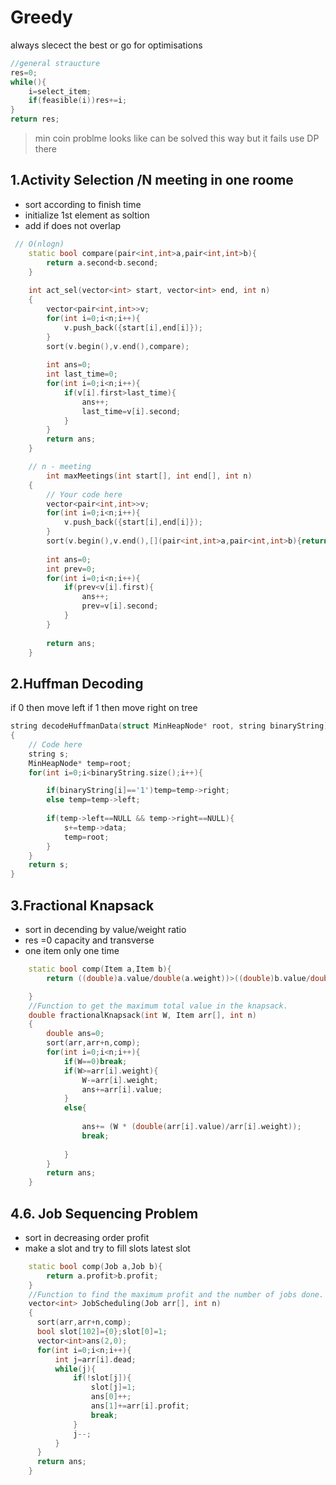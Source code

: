 # Greedy
always slecect the best or go for optimisations
```cpp
//general straucture 
res=0;
while(){
    i=select_item;
    if(feasible(i))res+=i;
}
return res;
```
>min coin problme looks like can be solved this way but it fails use DP there 

## 1.Activity Selection /N meeting in one roome
* sort according to finish time
* initialize 1st element as soltion
* add if does not overlap  
```cpp
 // O(nlogn)
    static bool compare(pair<int,int>a,pair<int,int>b){
        return a.second<b.second;
    }
    
    int act_sel(vector<int> start, vector<int> end, int n)
    {
        vector<pair<int,int>>v;
        for(int i=0;i<n;i++){
            v.push_back({start[i],end[i]});
        }
        sort(v.begin(),v.end(),compare);
        
        int ans=0;
        int last_time=0;
        for(int i=0;i<n;i++){
            if(v[i].first>last_time){
                ans++;
                last_time=v[i].second;
            }
        }
        return ans;
    }

    // n - meeting
        int maxMeetings(int start[], int end[], int n)
    {
        // Your code here
        vector<pair<int,int>>v;
        for(int i=0;i<n;i++){
            v.push_back({start[i],end[i]});
        }
        sort(v.begin(),v.end(),[](pair<int,int>a,pair<int,int>b){return a.second<b.second;});
        
        int ans=0;
        int prev=0;
        for(int i=0;i<n;i++){
            if(prev<v[i].first){
                ans++;
                prev=v[i].second;
            }
        }
        
        return ans;
    }
```
## 2.Huffman Decoding
if 0 then move left if 1 then move right on tree

```cpp
string decodeHuffmanData(struct MinHeapNode* root, string binaryString)
{
    // Code here
    string s;
    MinHeapNode* temp=root;
    for(int i=0;i<binaryString.size();i++){

        if(binaryString[i]=='1')temp=temp->right;
        else temp=temp->left;
        
        if(temp->left==NULL && temp->right==NULL){
            s+=temp->data;
            temp=root;
        }
    }
    return s;
}
```
## 3.Fractional Knapsack 
* sort in decending by value/weight ratio
* res =0 capacity and transverse 
* one item only one time
```cpp
    static bool comp(Item a,Item b){
        return ((double)a.value/double(a.weight))>((double)b.value/double(b.weight));

    }
    //Function to get the maximum total value in the knapsack.
    double fractionalKnapsack(int W, Item arr[], int n)
    {
        double ans=0;
        sort(arr,arr+n,comp);
        for(int i=0;i<n;i++){
            if(W==0)break;
            if(W>=arr[i].weight){
                W-=arr[i].weight;
                ans+=arr[i].value;
            }
            else{
    
                ans+= (W * (double(arr[i].value)/arr[i].weight));
                break;
                
            }
        }
        return ans;
    }
```

## 4.6. Job Sequencing Problem 
* sort in decreasing order profit
* make a slot and try to fill slots latest slot
```cpp
    static bool comp(Job a,Job b){
        return a.profit>b.profit;
    }
    //Function to find the maximum profit and the number of jobs done.
    vector<int> JobScheduling(Job arr[], int n) 
    { 
      sort(arr,arr+n,comp);
      bool slot[102]={0};slot[0]=1;
      vector<int>ans(2,0);
      for(int i=0;i<n;i++){
          int j=arr[i].dead;
          while(j){
              if(!slot[j]){
                  slot[j]=1;
                  ans[0]++;
                  ans[1]+=arr[i].profit;
                  break;
              }
              j--;
          }
      }
      return ans;
    } 
```